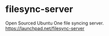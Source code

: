 # filesync-server
Open Sourced Ubuntu One file syncing server. https://launchpad.net/filesync-server
